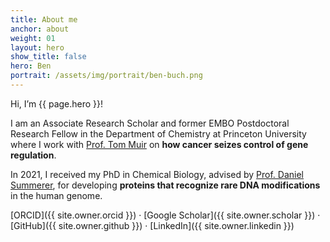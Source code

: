 ```yaml
---
title: About me
anchor: about
weight: 01
layout: hero
show_title: false
hero: Ben
portrait: /assets/img/portrait/ben-buch.png
---
```


Hi, I’m {{ page.hero }}!

I am an Associate Research Scholar and former EMBO Postdoctoral Research Fellow in the Department of Chemistry at Princeton University where I work with [Prof. Tom Muir](https://muir.princeton.edu/) on **how cancer seizes control of gene regulation**.

In 2021, I received my PhD in Chemical Biology, advised by [Prof. Daniel Summerer](https://ccb.tu-dortmund.de/en/professorships/cb/summerer/), for developing **proteins that recognize rare DNA modifications** in the human genome.

[ORCID]({{ site.owner.orcid }})
·
[Google Scholar]({{ site.owner.scholar }})
·
[GitHub]({{ site.owner.github }})
·
[LinkedIn]({{ site.owner.linkedin }})